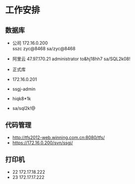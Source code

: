 # 工作安排

## 数据库
- 公司
  172.16.0.200  
  sszc
  zyc@8468
  sa/zyc@8468


- 阿里云
  47.97.170.21
  administrator
  to&hj18hh7
  sa/SQL2k08!

- 正式库
- 172.16.0.201
- ssgj-admin
- hiqk8*1k
- sa/sql2k!@

##  代码管理
 * http://tfs2012-web.winning.com.cn:8080/tfs/
 * https://172.16.0.200/svn/ssgj/

## 打印机
 - 22 172.17.18.222
 - 23 172.17.17.222